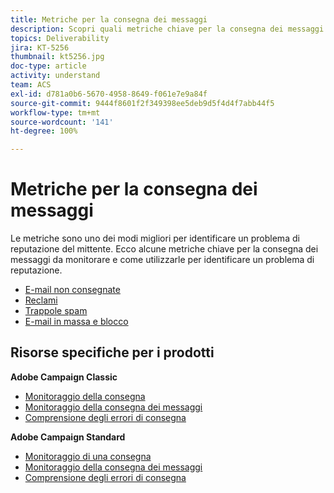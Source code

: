```yaml
---
title: Metriche per la consegna dei messaggi
description: Scopri quali metriche chiave per la consegna dei messaggi monitorare e come utilizzarle per identificare un problema di reputazione.
topics: Deliverability
jira: KT-5256
thumbnail: kt5256.jpg
doc-type: article
activity: understand
team: ACS
exl-id: d781a0b6-5670-4958-8649-f061e7e9a84f
source-git-commit: 9444f8601f2f349398ee5deb9d5f4d4f7abb44f5
workflow-type: tm+mt
source-wordcount: '141'
ht-degree: 100%

---
```


# Metriche per la consegna dei messaggi

Le metriche sono uno dei modi migliori per identificare un problema di reputazione del mittente. Ecco alcune metriche chiave per la consegna dei messaggi da monitorare e come utilizzarle per identificare un problema di reputazione.

* [E-mail non consegnate](/help/metrics/bounces.md)
* [Reclami](/help/metrics/complaints.md)
* [Trappole spam](/help/metrics/spam-traps.md)
* [E-mail in massa e blocco](/help/metrics/bulking-and-blocking.md)

## Risorse specifiche per i prodotti

**Adobe Campaign Classic**

* [Monitoraggio della consegna](https://experienceleague.adobe.com/docs/campaign-classic/using/sending-messages/monitoring-deliveries/about-delivery-monitoring.html?lang=it)
* [Monitoraggio della consegna dei messaggi](https://experienceleague.adobe.com/docs/campaign-classic/using/sending-messages/deliverability-management/monitoring-deliverability.html?lang=it)
* [Comprensione degli errori di consegna](https://experienceleague.adobe.com/docs/campaign-classic/using/sending-messages/monitoring-deliveries/understanding-delivery-failures.html?lang=it)

**Adobe Campaign Standard**

* [Monitoraggio di una consegna](https://experienceleague.adobe.com/docs/campaign-standard/using/testing-and-sending/monitoring-messages/monitoring-a-delivery.html?lang=it)
* [Monitoraggio della consegna dei messaggi](https://experienceleague.adobe.com/docs/campaign-standard/using/testing-and-sending/managing-deliverability/monitor-deliverability.html?lang=it#testing-and-sending)
* [Comprensione degli errori di consegna](https://experienceleague.adobe.com/docs/campaign-standard/using/testing-and-sending/monitoring-messages/understanding-delivery-failures.html?lang=it)
